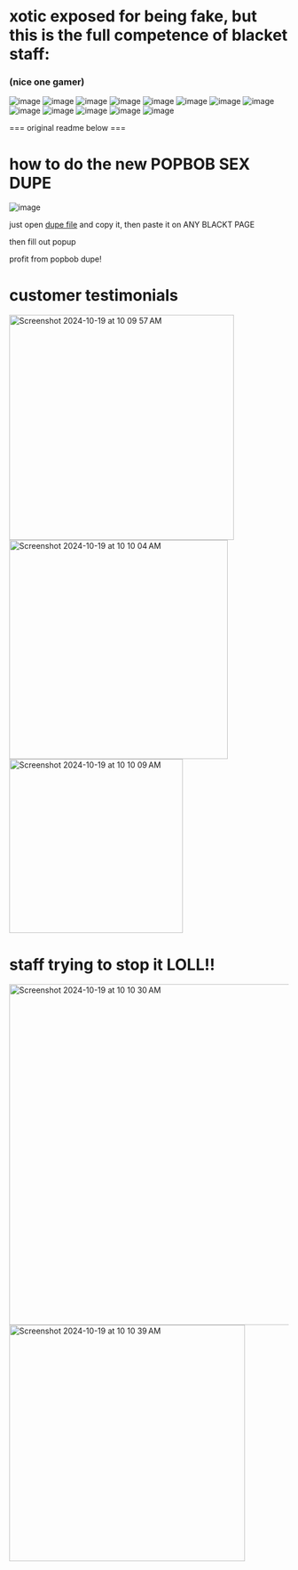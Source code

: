 # xotic exposed for being fake, but this is the full competence of blacket staff:
### (nice one gamer)
![image](https://github.com/user-attachments/assets/15965c4c-5224-49df-838e-7d4ac879efd0)
![image](https://github.com/user-attachments/assets/584777e1-bf9d-48f3-af23-63d6766d92ed)
![image](https://github.com/user-attachments/assets/15d6e05c-683c-44f6-9eb5-7ed079bbfd4a)
![image](https://github.com/user-attachments/assets/6f4e0cfc-c62d-432e-941e-a519509e6da4)
![image](https://github.com/user-attachments/assets/88e46d8a-aece-48aa-ad82-841c9d993c16)
![image](https://github.com/user-attachments/assets/3cce946b-23b5-40b6-af34-66154f326bfb)
![image](https://github.com/user-attachments/assets/d6b05d82-dcd8-4cb4-88f9-d4cee97ca8f7)
![image](https://github.com/user-attachments/assets/fe7a78e4-789a-4cb7-97c7-8d210a0e68a3)
![image](https://github.com/user-attachments/assets/b317216b-29ae-426c-a32f-1ae8c1e42dd7)
![image](https://github.com/user-attachments/assets/f868fc90-c2c3-41fa-92aa-df0b1140b9d2)
![image](https://github.com/user-attachments/assets/ad3603d2-c918-4372-8737-4e719ade651d)
![image](https://github.com/user-attachments/assets/c3da7043-4e85-4422-85bf-4ee84246630c)
![image](https://github.com/user-attachments/assets/4340b45f-edca-4e07-8abb-c63b2513871d)

=== original readme below ===

# how to do the new POPBOB SEX DUPE
![image](https://github.com/user-attachments/assets/c7f43dbe-4bb3-4e3d-89f4-2e11d70d9740)

just open [dupe file](./dupe.txt) and copy it, then paste it on ANY BLACKT PAGE

then fill out popup 

profit from popbob dupe!

# customer testimonials
<img width="405" alt="Screenshot 2024-10-19 at 10 09 57 AM" src="https://github.com/user-attachments/assets/e2ba3b08-7c90-46d7-abad-4024c82061f7">
<img width="394" alt="Screenshot 2024-10-19 at 10 10 04 AM" src="https://github.com/user-attachments/assets/3b2741d6-6dc1-43e5-ba1d-1d080c6cd3e4">
<img width="313" alt="Screenshot 2024-10-19 at 10 10 09 AM" src="https://github.com/user-attachments/assets/ec7ad567-408c-4d30-b7a7-ef8d77df40a2">

# staff trying to stop it LOLL!! 

<img width="613" alt="Screenshot 2024-10-19 at 10 10 30 AM" src="https://github.com/user-attachments/assets/9153449d-081f-478b-a554-b803822b522b">
<img width="425" alt="Screenshot 2024-10-19 at 10 10 39 AM" src="https://github.com/user-attachments/assets/b31def63-8091-42a0-ba0e-445a6fbd9c5f">
